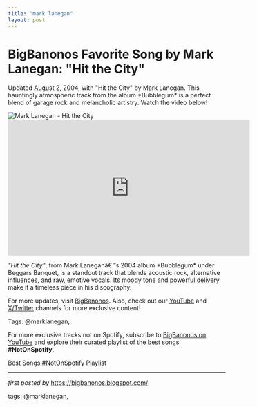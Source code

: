 ```yaml
---
title: "mark lanegan"
layout: post
---
```

<!-- Title of the Post -->
<h1 >BigBanonos Favorite Song by Mark Lanegan: "Hit the City"</h1> <!-- Introductory Text -->
<p >Updated August 2, 2004, with "Hit the City" by Mark Lanegan. This hauntingly atmospheric track from the album *Bubblegum* is a perfect blend of garage rock and melancholic artistry. Watch the video below!</p> <!-- Featured Image -->
<div > <img src="https://i.scdn.co/image/ab67616d0000b27305f3f40cb1ae63c65128aff4" alt="Mark Lanegan - Hit the City" />
</div> <!-- YouTube Video Embed -->
<div > <iframe width="560" height="315" src="https://www.youtube.com/embed/rb7xOEZslFk" frameborder="0" allowfullscreen></iframe>
</div> <!-- Song Information -->
<div > <p><em>"Hit the City"</em>, from Mark Laneganâ€™s 2004 album *Bubblegum* under Beggars Banquet, is a standout track that blends acoustic rock, alternative influences, and raw, emotive vocals. Its moody tone and powerful delivery make it a timeless piece in his discography.</p>
</div> <!-- Footer Links -->
<div > <p>For more updates, visit <a href="https://bigbanonos.blogspot.com/" target="_blank">BigBanonos</a>. Also, check out our <a href="https://www.youtube.com/@BigBanonos" target="_blank">YouTube</a> and <a href="https://x.com/bigbanonos" target="_blank">X/Twitter</a> channels for more exclusive content!</p>
</div> <!-- Tags -->
<p >Tags: @marklanegan,</p>


<!--Subscribe and Playlist Links-->
<div>
    <p>For more exclusive tracks not on Spotify, subscribe to <a href="https://www.youtube.com/@BigBanonos" target="_blank">BigBanonos on YouTube</a> and explore their curated playlist of the best songs <strong>#NotOnSpotify</strong>.</p>
    <p><a href="https://www.youtube.com/playlist?list=PLtuNtuTatqI0kFahUCbtbfenC_ET5O_tr" target="_blank">Best Songs #NotOnSpotify Playlist<br /></a></p></div>

<hr />

<p><em>first posted by</em> <a href="https://bigbanonos.blogspot.com/" rel="noopener" target="_new">https://bigbanonos.blogspot.com/</a></p>

<p>tags: @marklanegan,</p>

